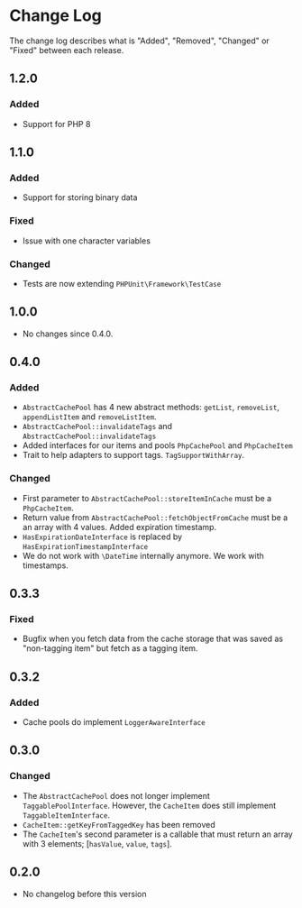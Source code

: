 # Change Log

The change log describes what is "Added", "Removed", "Changed" or "Fixed" between each release.

## 1.2.0

### Added

* Support for PHP 8

## 1.1.0

### Added

- Support for storing binary data

### Fixed

- Issue with one character variables

### Changed

- Tests are now extending `PHPUnit\Framework\TestCase`

## 1.0.0

* No changes since 0.4.0.

## 0.4.0

### Added

* `AbstractCachePool` has 4 new abstract methods: `getList`, `removeList`, `appendListItem` and `removeListItem`.
* `AbstractCachePool::invalidateTags` and `AbstractCachePool::invalidateTags`
* Added interfaces for our items and pools `PhpCachePool` and `PhpCacheItem`
* Trait to help adapters to support tags. `TagSupportWithArray`.

### Changed

* First parameter to `AbstractCachePool::storeItemInCache` must be a `PhpCacheItem`.
* Return value from `AbstractCachePool::fetchObjectFromCache` must be a an array with 4 values. Added expiration timestamp.
* `HasExpirationDateInterface` is replaced by `HasExpirationTimestampInterface`
* We do not work with `\DateTime` internally anymore. We work with timestamps.

## 0.3.3

### Fixed

* Bugfix when you fetch data from the cache storage that was saved as "non-tagging item" but fetch as a tagging item.

## 0.3.2

### Added

* Cache pools do implement `LoggerAwareInterface`

## 0.3.0

### Changed

* The `AbstractCachePool` does not longer implement `TaggablePoolInterface`. However, the `CacheItem` does still implement `TaggableItemInterface`.
* `CacheItem::getKeyFromTaggedKey` has been removed
* The `CacheItem`'s second parameter is a callable that must return an array with 3 elements; [`hasValue`, `value`, `tags`].

## 0.2.0

* No changelog before this version
